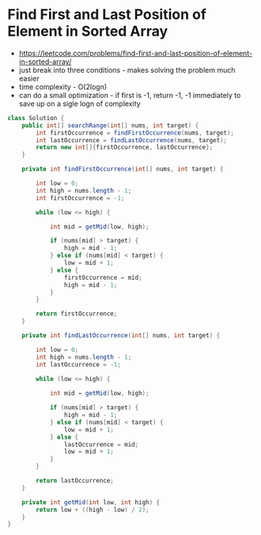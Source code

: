 # Find First and Last Position of Element in Sorted Array

- https://leetcode.com/problems/find-first-and-last-position-of-element-in-sorted-array/
- just break into three conditions - makes solving the problem much easier
- time complexity - O(2logn)
- can do a small optimization - if first is -1, return -1, -1 immediately to save up on a sigle logn of complexity

```java
class Solution {
    public int[] searchRange(int[] nums, int target) {
        int firstOccurrence = findFirstOccurrence(nums, target);
        int lastOccurrence = findLastOccurrence(nums, target);
        return new int[]{firstOccurrence, lastOccurrence};
    }

    private int findFirstOccurrence(int[] nums, int target) {

        int low = 0;
        int high = nums.length - 1;
        int firstOccurrence = -1;

        while (low <= high) {

            int mid = getMid(low, high);

            if (nums[mid] > target) {
                high = mid - 1;
            } else if (nums[mid] < target) {
                low = mid + 1;
            } else {
                firstOccurrence = mid;
                high = mid - 1;
            }
        }

        return firstOccurrence;
    }

    private int findLastOccurrence(int[] nums, int target) {

        int low = 0;
        int high = nums.length - 1;
        int lastOccurrence = -1;

        while (low <= high) {
            
            int mid = getMid(low, high);

            if (nums[mid] > target) {
                high = mid - 1;
            } else if (nums[mid] < target) {
                low = mid + 1;
            } else {
                lastOccurrence = mid;
                low = mid + 1;
            }
        }

        return lastOccurrence;
    }

    private int getMid(int low, int high) {
        return low + ((high - low) / 2);
    }
}
```  

